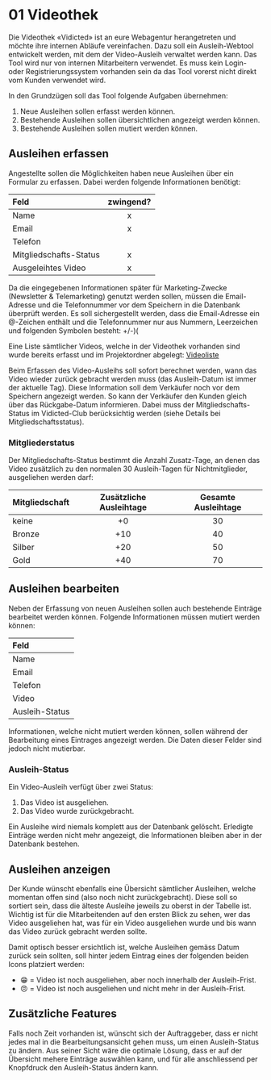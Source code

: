 # 01 Videothek

Die Videothek «Vidicted» ist an eure Webagentur herangetreten und möchte ihre internen Abläufe vereinfachen. Dazu soll ein Ausleih-Webtool entwickelt werden, mit dem der Video-Ausleih verwaltet werden kann. Das Tool wird nur von internen Mitarbeitern verwendet. Es muss kein Login- oder Registrierungssystem vorhanden sein da das Tool vorerst nicht direkt vom Kunden verwendet wird.

In den Grundzügen soll das Tool folgende Aufgaben übernehmen:

1. Neue Ausleihen sollen erfasst werden können.
2. Bestehende Ausleihen sollen übersichtlichen angezeigt werden können.
3. Bestehende Ausleihen sollen mutiert werden können.

## Ausleihen erfassen

Angestellte sollen die Möglichkeiten haben neue Ausleihen über ein Formular zu erfassen. Dabei werden folgende Informationen benötigt:

| Feld | zwingend? |
| :--- | :---: |
| Name | x |
| Email | x |
| Telefon |  |
| Mitgliedschafts-Status | x |
| Ausgeleihtes Video | x |

Da die eingegebenen Informationen später für Marketing-Zwecke \(Newsletter & Telemarketing\) genutzt werden sollen, müssen die Email-Adresse und die Telefonnummer vor dem Speichern in die Datenbank überprüft werden. Es soll sichergestellt werden, dass die Email-Adresse ein @-Zeichen enthält und die Telefonnummer nur aus Nummern, Leerzeichen und folgenden Symbolen besteht: +/-\)\(

Eine Liste sämtlicher Videos, welche in der Videothek vorhanden sind wurde bereits erfasst und im Projektordner abgelegt: [Videoliste](https://github.com/IctBerufsbildungZentralschweiz/modul-307/tree/a7ffb3b379a75c7c306b125e512297895b0f829d/Tag%203-5%20Projektarbeit/Projekte/01%20Videothek/src/README.md)

Beim Erfassen des Video-Ausleihs soll sofort berechnet werden, wann das Video wieder zurück gebracht werden muss \(das Ausleih-Datum ist immer der aktuelle Tag\). Diese Information soll dem Verkäufer noch vor dem Speichern angezeigt werden. So kann der Verkäufer den Kunden gleich über das Rückgabe-Datum informieren. Dabei muss der Mitgliedschafts-Status im Vidicted-Club berücksichtig werden \(siehe Details bei Mitgliedschaftsstatus\).

### Mitgliederstatus

Der Mitgliedschafts-Status bestimmt die Anzahl Zusatz-Tage, an denen das Video zusätzlich zu den normalen 30 Ausleih-Tagen für Nichtmitglieder, ausgeliehen werden darf:

| Mitgliedschaft | Zusätzliche Ausleihtage | Gesamte Ausleihtage |
| :--- | :---: | :---: |
| keine | +0 | 30 |
| Bronze | +10 | 40 |
| Silber | +20 | 50 |
| Gold | +40 | 70 |

## Ausleihen bearbeiten

Neben der Erfassung von neuen Ausleihen sollen auch bestehende Einträge bearbeitet werden können. Folgende Informationen müssen mutiert werden können:

| Feld |
| :--- |
| Name |
| Email |
| Telefon |
| Video |
| Ausleih-Status |

Informationen, welche nicht mutiert werden können, sollen während der Bearbeitung eines Eintrages angezeigt werden. Die Daten dieser Felder sind jedoch nicht mutierbar.

### Ausleih-Status

Ein Video-Ausleih verfügt über zwei Status:

1. Das Video ist ausgeliehen.
2. Das Video wurde zurückgebracht.

Ein Ausleihe wird niemals komplett aus der Datenbank gelöscht. Erledigte Einträge werden nicht mehr angezeigt, die Informationen bleiben aber in der Datenbank bestehen.

## Ausleihen anzeigen

Der Kunde wünscht ebenfalls eine Übersicht sämtlicher Ausleihen, welche momentan offen sind \(also noch nicht zurückgebracht\). Diese soll so sortiert sein, dass die älteste Ausleihe jeweils zu oberst in der Tabelle ist. Wichtig ist für die Mitarbeitenden auf den ersten Blick zu sehen, wer das Video ausgeliehen hat, was für ein Video ausgeliehen wurde und bis wann das Video zurück gebracht werden sollte.

Damit optisch besser ersichtlich ist, welche Ausleihen gemäss Datum zurück sein sollten, soll hinter jedem Eintrag eines der folgenden beiden Icons platziert werden:

* 😁 = Video ist noch ausgeliehen, aber noch innerhalb der Ausleih-Frist.
* 😠 = Video ist noch ausgeliehen und nicht mehr in der Ausleih-Frist.

## Zusätzliche Features

Falls noch Zeit vorhanden ist, wünscht sich der Auftraggeber, dass er nicht jedes mal in die Bearbeitungsansicht gehen muss, um einen Ausleih-Status zu ändern. Aus seiner Sicht wäre die optimale Lösung, dass er auf der Übersicht mehere Einträge auswählen kann, und für alle anschliessend per Knopfdruck den Ausleih-Status ändern kann.

